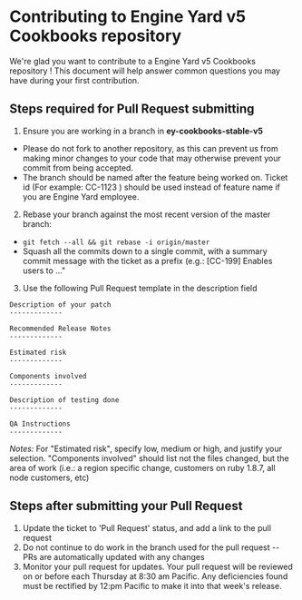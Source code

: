 # Contributing to Engine Yard v5 Cookbooks repository

We're glad you want to contribute to a Engine Yard v5 Cookbooks repository ! This document will help answer common questions you may have during your first contribution.

## Steps required for Pull Request submitting

1. Ensure you are working in a branch in <b>ey-cookbooks-stable-v5</b>
 * Please do not fork to another repository, as this can prevent us from
   making minor changes to your code that may otherwise prevent your commit
   from being accepted.
 * The branch should be named after the feature being worked on. Ticket id (For example: CC-1123 ) should be used instead of feature name if you are Engine Yard employee.
2. Rebase your branch against the most recent version of the master branch:
  * `git fetch --all && git rebase -i origin/master`
  * Squash all the commits down to a single commit, with a summary commit
    message with the ticket as a prefix
    (e.g.: [CC-199] Enables users to ..."
3. Use the following Pull Request template in the description field

```
Description of your patch
-------------

Recommended Release Notes
-------------

Estimated risk
-------------

Components involved
-------------

Description of testing done
-------------

QA Instructions
-------------
```

_Notes:_
For "Estimated risk", specify low, medium or high, and justify your selection.
"Components involved" should list not the files changed, but the area of work (i.e.: a region specific change, customers on ruby 1.8.7, all node customers, etc)

## Steps after submitting your Pull Request

1. Update the ticket to 'Pull Request' status, and add a link to the pull
   request
1. Do not continue to do work in the branch used for the pull request -- PRs
   are automatically updated with any changes
1. Monitor your pull request for updates.  Your pull request will be reviewed
   on or before each Thursday at 8:30 am Pacific.  Any deficiencies found must
   be rectified by 12:pm Pacific to make it into that week's release.
